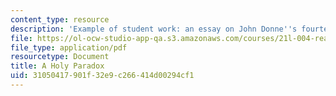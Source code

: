 ```yaml
---
content_type: resource
description: 'Example of student work: an essay on John Donne''s fourteenth Holy Sonnet.'
file: https://ol-ocw-studio-app-qa.s3.amazonaws.com/courses/21l-004-reading-poetry-spring-2009/31050417901f32e9c266414d00294cf1_MIT21l_004s09_sw03_Lilys_Paper.pdf
file_type: application/pdf
resourcetype: Document
title: A Holy Paradox
uid: 31050417-901f-32e9-c266-414d00294cf1
---
```

